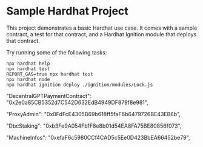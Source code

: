 # Sample Hardhat Project

This project demonstrates a basic Hardhat use case. It comes with a sample contract, a test for that contract, and a Hardhat Ignition module that deploys that contract.

Try running some of the following tasks:

```shell
npx hardhat help
npx hardhat test
REPORT_GAS=true npx hardhat test
npx hardhat node
npx hardhat ignition deploy ./ignition/modules/Lock.js
```


"DecentralGPTPaymentContract": "0x2e0a85CB5352d7C542D632EdB4949DF879f8e981",

"ProxyAdmin": "0x0FdFcE4305B69b618ff5faF6b6479726BE43EB6b",

"DbcStaking": "0xb3Fe9A054Fb1F8e8b01d54EA8FA75BE80856f073",

"MachineInfos": "0xefaF6c5980CCf4CAD5c5Ee0D423BbEA66452be79",
